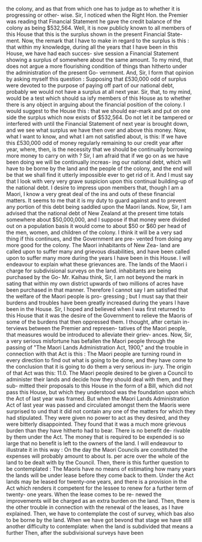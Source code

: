 the colony, and as that from which one has to judge as to whether it is progressing or other- wise. Sir, I noticed when the Right Hon. the Premier was reading that Financial Statement he gave the credit balance of the colony as being $532,564. Well, it is now publicly known to all members of this House that this is the surplus shown in the present Financial State- ment. Now, the remark that I have to make in regard to the surplus is this : that within my knowledge, during all the years that I have been in this House, we have had each succes- sive session a Financial Statement showing a surplus of somewhere about the same amount. To my mind, that does not argue a more flourishing condition of things than hitherto under the administration of the present Go- vernment. And, Sir, I form that opinion by asking myself this question : Supposing that £530,000 odd of surplus were devoted to the purpose of paying off part of our national debt, probably we would not have a surplus at all next year. Sir, that, to my mind, would be a test which should sa isfy members of this House as to whether there is any object in arguing about the financial position of the colony. I would suggest to the House this : that we should ear-mark and put on one side the surplus which now exists of $532,564. Do not let it be tampered or interfered with until the Financial Statement of next year is brought down, and we see what surplus we have then over and above this money. Now, what I want to know, and what I am not satisfied about, is this: If we have this £530,000 odd of money regularly remaining to our credit year after year, where, then, is the necessity that we should be continually borrowing more money to carry on with ? Sir, I am afraid that if we go on as we have been doing we will be continually increas- ing our national debt, which will have to be borne by the land and the people of the colony, and the end will be that we shall find it utterly impossible ever to get rid of it. And I must say that I look with very very grave suspicion upon this continual building-up of the national debt. I desire to impress upon members that, though I am a Maori, I know a very great deal of the ins and outs of these financial matters. It seems to me that it is my duty to guard against and to prevent any portion of this debt being saddled upon the Maori lands. Now, Sir, I am advised that the national debt of New Zealand at the present time totals somewhere about $50,000,000, and I suppose if that money were divided out on a population basis it would come to about $50 or $60 per head of the men, women, and children of the colony. I think it will be a very sad thing if this continues, and the Government are pre- vented from doing any more good for the colony. The Maori inhabitants of New Zea- land are called upon to suffer many and grievous disabilities, and have been called upon to suffer many more during the years I have been in this House. I will endeavour to explain what these grievances are. The lands of the Maori i charge for subdivisional surveys on the land. inhabitants are being purchased by the Go- Mr. Kaihau think, Sir, I am not beyond the mark in sating that within my own district upwards of two millions of acres have been purchased in that manner. Therefore I cannot say I am satisfied that the welfare of the Maori people is pro- gressing ; but I must say that their burdens and troubles have been greatly increased during the years I have been in the House. Sir, I hoped and believed when I was first returned to this House that it was the desire of the Government to relieve the Maoris of some of the burdens that then oppressed them. I thought, after certain in- terviews between the Premier and represen- tatives of the Maori people, that measures would be introduced to alleviate their griev- ances. Now, Sir, a very serious misfortune has befallen the Maori people through the passing of "The Maori Lands Administration Act, 1900," and the trouble in connection with that Act is this : The Maori people are turning round in every direction to find out what is going to be done, and they have come to the conclusion that it is going to do them a very serious in- jury. The origin of that Act was this: 11.0. The Maori people desired to be given a Council to administer their lands and decide how they should deal with them, and they sub- mitted their proposals to this House in the form of a Bill, which did not pass this House, but which they understood was the foundation upon which the Act of last year was framed. But when the Maori Lands Administration Act of last year was passed and circulated amongst them the Maoris were surprised to und that it did not contain any one of the matters for which they had stipulated. They were given no power to act as they desired, and they were bitterly disappointed. They found that it was a much more grievous burden than they have hitherto had to bear. There is no benefit de- rivable by them under the Act. The money that is required to be expended is so large that no benefit is left to the owners of the land. I will endeavour to illustrate it in this way : On the day the Maori Councils are constituted the expenses will probably amount to about Is. per acre over the whole of the land to be dealt with by the Council. Then, there is this further question to be contemplated : The Maoris have no means of estimating how many years the lands will be under lease before they come back to them. Under the Act lands may be leased for twenty-one years, and there is a provision in the Act which renders it competent for the lessee to renew for a further term of twenty- one years. When the lease comes to be re- newed the improvements will be charged as an extra burden on the land. Then, there is the other trouble in connection with the renewal of the leases, as I have explained. Then, we have to contemplate the cost of survey, which bas also to be borne by the land. When we have got bevond that stage we have still another difficulty to contemplate: when the land is subdivided that means a further Then, after the subdivisional surveys have been 